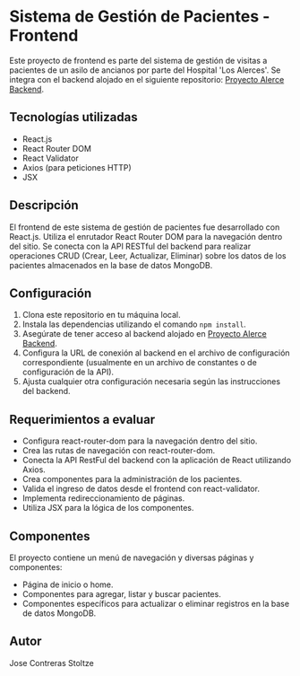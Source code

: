 # Sistema de Gestión de Pacientes - Frontend

Este proyecto de frontend es parte del sistema de gestión de visitas a pacientes de un asilo de ancianos por parte del Hospital 'Los Alerces'. Se integra con el backend alojado en el siguiente repositorio: [Proyecto Alerce Backend](https://github.com/jmcstoltze/proyecto_alerce_back_end).

## Tecnologías utilizadas

- React.js
- React Router DOM
- React Validator
- Axios (para peticiones HTTP)
- JSX

## Descripción

El frontend de este sistema de gestión de pacientes fue desarrollado con React.js. Utiliza el enrutador React Router DOM para la navegación dentro del sitio. Se conecta con la API RESTful del backend para realizar operaciones CRUD (Crear, Leer, Actualizar, Eliminar) sobre los datos de los pacientes almacenados en la base de datos MongoDB.

## Configuración

1. Clona este repositorio en tu máquina local.
2. Instala las dependencias utilizando el comando `npm install`.
3. Asegúrate de tener acceso al backend alojado en [Proyecto Alerce Backend](https://github.com/jmcstoltze/proyecto_alerce_back_end).
4. Configura la URL de conexión al backend en el archivo de configuración correspondiente (usualmente en un archivo de constantes o de configuración de la API).
5. Ajusta cualquier otra configuración necesaria según las instrucciones del backend.

## Requerimientos a evaluar

- Configura react-router-dom para la navegación dentro del sitio.
- Crea las rutas de navegación con react-router-dom.
- Conecta la API RestFul del backend con la aplicación de React utilizando Axios.
- Crea componentes para la administración de los pacientes.
- Valida el ingreso de datos desde el frontend con react-validator.
- Implementa redireccionamiento de páginas.
- Utiliza JSX para la lógica de los componentes.

## Componentes

El proyecto contiene un menú de navegación y diversas páginas y componentes:

- Página de inicio o home.
- Componentes para agregar, listar y buscar pacientes.
- Componentes específicos para actualizar o eliminar registros en la base de datos MongoDB.

## Autor

Jose Contreras Stoltze
